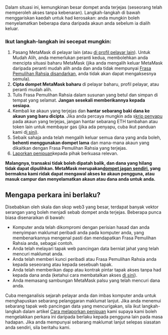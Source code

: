 Dalam situasi ini, kemungkinan besar dompet anda terjejas (seseorang telah memperoleh akses tanpa kebenaran). Langkah-langkah di bawah menggariskan kaedah untuk had kerosakan: anda mungkin boleh menyelamatkan beberapa dana daripada akaun anda sebelum ia dialih keluar.


### Ikut langkah-langkah ini secepat mungkin:


1. Pasang MetaMask di pelayar lain (atau [di profil pelayar lain](https://consensys.net/blog/metamask/how-to-manage-multiple-wallets-with-metamask/)). Untuk Mudah Alih, anda memerlukan peranti kedua, membolehkan anda mencipta situasi baharu MetaMask (jika anda mengalih keluar MetaMask daripada peranti mudah alih anda dan anda tidak mempunyai [Frasa Pemulihan Rahsia disandarkan](https://support.metamask.io/hc/en-us/articles/360060826432), anda tidak akan dapat mengaksesnya semula).
2. **Cipta dompet MetaMask baharu** di pelayar baharu, profil pelayar, atau peranti mudah alih.
3. Tulis Frasa Pemulihan Rahsia dalam susunan yang betul dan simpan di tempat yang selamat. **Jangan sesekali memberikannya kepada sesiapa**.
4. Kembali ke akaun yang terjejas dan **hantar sebarang baki dana ke akaun yang baru dicipta**. Jika anda percaya mungkin ada s[krip penyapu](https://support.metamask.io/hc/en-us/articles/12091923128347) pada akaun yang terjejas, jangan hantar sebarang ETH tambahan atau token lain untuk membayar gas (jika ada penyapu, cuba ikut panduan kami d[i sini)](https://support.metamask.io/hc/en-us/articles/5716855323675).
5. Sebaik sahaja anda telah mengalih keluar semua dana yang anda boleh, **behenti menggunakan dompet lama** dan mana-mana akaun yang dikaitkan dengan Frasa Pemulihan Rahsia yang terjejas.
6. [Laporkan penipuan](https://support.metamask.io/hc/en-us/articles/5168786362779)kepada pihak berkuasa relevan.


**Malangnya, transaksi tidak boleh dipatah balik, dan dana yang hilang tidak dapat dipulihkan. MetaMask merupakan[dompet jagan sendiri](https://support.metamask.io/hc/en-us/articles/360059952212), yang bermakna kami ridak dapat mengawal akses ke akaun pengguna, atau masuk campur dan menyelamatkan akaun atau dana anda untuk anda.**


**Mengapa perkara ini berlaku?**
--------------------------------


Disebabkan oleh skala dan skop web3 yang besar, terdapat banyak vektor serangan yang boleh menjadi sebab dompet anda terjejas. Beberapa punca biasa disenaraikan di bawah:


* Komputer anda telah dikompromi dengan perisian hasad dan anda menyimpan maklumat peribadi anda pada komputer anda, yang membenarkannya mengenal pasti dan mendapatkan Frasa Pemulihan Rahsia anda, sebagai contoh.
* Anda telah melayari tapak web pancingan data berniat jahat yang telah mencuri maklumat anda.
* Anda telah memberi kunci peribadi atau Frasa Pemulihan Rahsia anda kepada seseorang atau kepada sesebuah tapak.
* Anda telah memberikan dapp atau kontrak pintar tapak akses tanpa had kepada dana anda (ketahui cara membatalkan akses [di sini](https://support.metamask.io/hc/en-us/articles/4446106184731)).
* Anda memasang sambungan MetaMask palsu yang telah mencuri dana anda.


Cuba menganalisis sejarah pelayar anda dan imbas komputer anda untuk menghapuskan sebarang pelanggaran maklumat lanjut. Jika anda menemui sebarang tapak web pancingan data yang mencurigakan, sila ikut langkah-langkah dalam artikel [Cara melaporkan penipuan](https://support.metamask.io/hc/en-us/articles/5168786362779) kami supaya kami boleh mengelakkan perkara ini daripada berlaku kepada pengguna lain pada masa hadapan. Jika anda mempunyai sebarang maklumat lanjut selepas siasatan anda sendiri, sila beritahu kami.

